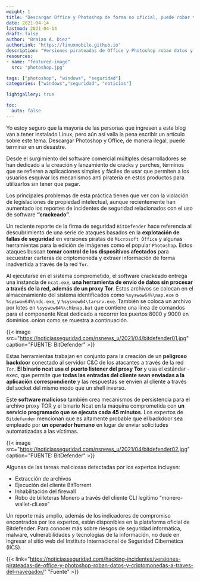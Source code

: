 ```yaml
---
weight: 1
title: "Descargar Office y Photoshop de forma no oficial, puede robar tus Bitcoins"
date: 2021-04-14
lastmod: 2021-04-14
draft: false
author: "Braian A. Diez"
authorLink: "https://linuxmobile.github.io"
description: "Versiones pirateadas de Office y Photoshop roban datos y criptomonedas a través del navegador"
resources:
- name: "featured-image"
  src: "photoshop.jpg"

tags: ["photoshop", "windows", "seguridad"]
categories: ["windows","seguridad", "noticias"]

lightgallery: true

toc:
  auto: false
---
```


Yo estoy seguro que la mayoría de las personas que ingresen a este blog van a tener instalado Linux, pero aún así valía la pena escribir un artículo sobre este tema. Descargar Photoshop y Office, de manera ilegal, puede terminar en un desastre. 

<!--more-->

Desde el surgimiento del software comercial múltiples desarrolladores se han dedicado a la creación y lanzamiento de cracks y parches, términos que se refieren a aplicaciones simples y fáciles de usar que permiten a los usuarios esquivar los mecanismos anti piratería en estos productos para utilizarlos sin tener que pagar.

Los principales problemas de esta práctica tienen que ver con la violación de legislaciones de propiedad intelectual, aunque recientemente han aumentado los reportes de incidentes de seguridad relacionados con el uso de software **“crackeado”**.

Un reciente reporte de la firma de seguridad `BitDefender` hace referencia al descubrimiento de una serie de ataques basados en la **explotación de fallas de seguridad** en versiones piratas de `Microsoft Office` y algunas herramientas para la edición de imágenes como el popular `Photoshop`. Estos ataques buscan **tomar control de los dispositivos afectados** para secuestrar carteras de criptomoneda y extraer información de forma inadvertida a través de la red `Tor`.   

Al ejecutarse en el sistema comprometido, el software crackeado entrega una instancia de `ncat.exe`, **una herramienta de envío de datos sin procesar a través de la red, además de un proxy Tor**. Estos archivos se colocan en el almacenamiento del sistema identificados como `%syswow64%\nap.exe` o `%syswow64%\ndc.exe`, y `%syswow64\tarsrv.exe`. También se coloca un archivo por lotes en `%syswow64%\chknap.bat` que contiene una línea de comandos para el componente Ncat dedicado a recorrer los puertos 8000 y 9000 en dominios .onion como se muestra a continuación.

{{< image src="https://noticiasseguridad.com/nsnews_u/2021/04/bitdefender01.jpg" caption="FUENTE: BitDefender" >}}

Estas herramientas trabajan en conjunto para la creación de un **peligroso backdoor** conectado al servidor C&C de los atacantes a través de la red `Tor`. **El binario ncat usa el puerto listener del proxy Tor** y usa el estándar -exec, que permite que **todas las entradas del cliente sean enviadas a la aplicación correspondiente** y las respuestas se envíen al cliente a través del socket del mismo modo que un shell inverso.   

Este **software malicioso** también crea mecanismos de persistencia para el archivo proxy TOR y el binario Ncat en la máquina comprometida con **un servicio programado que se ejecuta cada 45 minutos**. Los expertos de `Bitdefender` mencionan que es altamente probable que el backdoor sea empleado por **un operador humano** en lugar de enviar solicitudes automatizadas a las víctimas.

{{< image src="https://noticiasseguridad.com/nsnews_u/2021/04/bitdefender02.jpg" caption="FUENTE: BitDefender" >}}

Algunas de las tareas maliciosas detectadas por los expertos incluyen:

   - Extracción de archivos
   - Ejecución del cliente BitTorrent
   - Inhabilitación del firewall
   - Robo de billeteras Monero a través del cliente CLI legítimo “monero-wallet-cli.exe”

Un reporte más amplio, además de los indicadores de compromiso encontrados por los expertos, están disponibles en la plataforma oficial de Bitdefender. Para conocer más sobre riesgos de seguridad informática, malware, vulnerabilidades y tecnologías de la información, no dude en ingresar al sitio web del Instituto Internacional de Seguridad Cibernética (IICS).

{{< link="https://noticiasseguridad.com/hacking-incidentes/versiones-pirateadas-de-office-y-photoshop-roban-datos-y-criptomonedas-a-traves-del-navegador/" "Fuente" >}}
